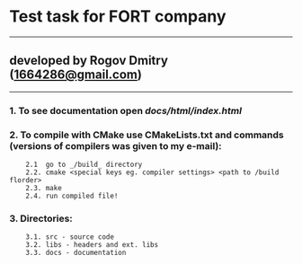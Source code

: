 # Test task for FORT company
***
## developed by Rogov Dmitry (1664286@gmail.com)
---

### 1. To see documentation open _docs/html/index.html_
### 2. To compile with CMake use **CMakeLists.txt** and commands (versions of compilers was given to my e-mail):
        2.1  go to _/build_ directory
        2.2. cmake <special keys eg. compiler settings> <path to /build florder>
        2.3. make
        2.4. run compiled file!
        
### 3. Directories:
        3.1. src - source code
        3.2. libs - headers and ext. libs
        3.3. docs - documentation
